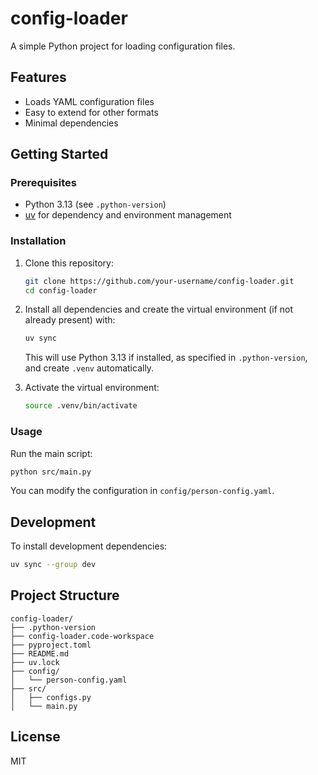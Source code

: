 
# config-loader

A simple Python project for loading configuration files.

## Features
- Loads YAML configuration files
- Easy to extend for other formats
- Minimal dependencies

## Getting Started

### Prerequisites
- Python 3.13 (see `.python-version`)
- [uv](https://github.com/astral-sh/uv) for dependency and environment management


### Installation
1. Clone this repository:
   ```sh
   git clone https://github.com/your-username/config-loader.git
   cd config-loader
   ```

2. Install all dependencies and create the virtual environment (if not already present) with:
   ```sh
   uv sync
   ```
   This will use Python 3.13 if installed, as specified in `.python-version`, and create `.venv` automatically.
3. Activate the virtual environment:
   ```sh
   source .venv/bin/activate
   ```

### Usage
Run the main script:
```sh
python src/main.py
```

You can modify the configuration in `config/person-config.yaml`.

## Development
To install development dependencies:
```sh
uv sync --group dev
```

## Project Structure
```
config-loader/
├── .python-version
├── config-loader.code-workspace
├── pyproject.toml
├── README.md
├── uv.lock
├── config/
│   └── person-config.yaml
├── src/
│   ├── configs.py
│   └── main.py
```

## License
MIT
